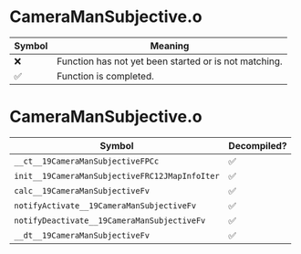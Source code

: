 # CameraManSubjective.o
| Symbol | Meaning 
| ------------- | ------------- 
| :x: | Function has not yet been started or is not matching. 
| :white_check_mark: | Function is completed. 


# CameraManSubjective.o
| Symbol | Decompiled? |
| ------------- | ------------- |
| `__ct__19CameraManSubjectiveFPCc` | :white_check_mark: |
| `init__19CameraManSubjectiveFRC12JMapInfoIter` | :white_check_mark: |
| `calc__19CameraManSubjectiveFv` | :white_check_mark: |
| `notifyActivate__19CameraManSubjectiveFv` | :white_check_mark: |
| `notifyDeactivate__19CameraManSubjectiveFv` | :white_check_mark: |
| `__dt__19CameraManSubjectiveFv` | :white_check_mark: |
